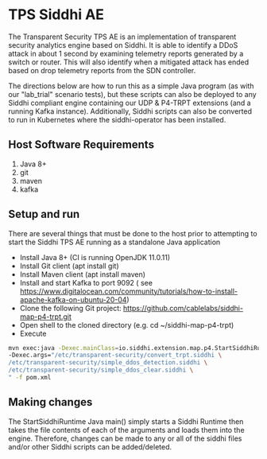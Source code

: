 # TPS Siddhi AE

The Transparent Security TPS AE is an implementation of transparent security
analytics engine based on Siddhi. It is able to identify a DDoS attack in about
1 second by examining telemetry reports generated by a switch or router. This
will also identify when a mitigated attack has ended based on drop telemetry reports
from the SDN controller.

The directions below are how to run this as a simple Java program (as with our
"lab_trial" scenario tests), but these scripts can also be deployed to any
Siddhi compliant engine containing our UDP & P4-TRPT extensions (and a running
Kafka instance). Additionally, Siddhi scripts can also be converted to run in
Kubernetes where the siddhi-operator has been installed.

## Host Software Requirements

1. Java 8+
1. git
1. maven
1. kafka

## Setup and run

There are several things that must be done to the host prior to attempting to
start the Siddhi TPS AE running as a standalone Java application

- Install Java 8+ (CI is running OpenJDK 11.0.11)
- Install Git client (apt install git)
- Install Maven client (apt install maven)
- Install and start Kafka to port 9092 (
  see https://www.digitalocean.com/community/tutorials/how-to-install-apache-kafka-on-ubuntu-20-04)
- Clone the following Git
  project: https://github.com/cablelabs/siddhi-map-p4-trpt.git
- Open shell to the cloned directory (e.g. cd ~/siddhi-map-p4-trpt)
- Execute

```bash
mvn exec:java -Dexec.mainClass=io.siddhi.extension.map.p4.StartSiddhiRuntime \
-Dexec.args="/etc/transparent-security/convert_trpt.siddhi \
/etc/transparent-security/simple_ddos_detection.siddhi \
/etc/transparent-security/simple_ddos_clear.siddhi \
" -f pom.xml
```

## Making changes

The StartSiddhiRuntime Java main() simply starts a Siddhi Runtime then takes
the file contents of each of the arguments and loads them into the engine.
Therefore, changes can be made to any or all of the siddhi files and/or other
Siddhi scripts can be added/deleted.
